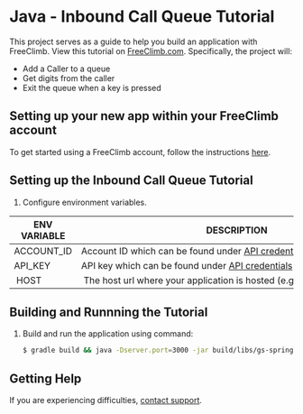# Java - Inbound Call Queue Tutorial

This project serves as a guide to help you build an application with FreeClimb. View this tutorial on [FreeClimb.com](https://docs.freeclimb.com/docs/inbound-call-queue#section-java). Specifically, the project will:

- Add a Caller to a queue
- Get digits from the caller
- Exit the queue when a key is pressed

## Setting up your new app within your FreeClimb account

To get started using a FreeClimb account, follow the instructions [here](https://docs.freeclimb.com/docs/getting-started-with-freeclimb).

## Setting up the Inbound Call Queue Tutorial

1. Configure environment variables.

| ENV VARIABLE | DESCRIPTION                                                                                                                              |
| ------------ | ---------------------------------------------------------------------------------------------------------------------------------------- |
| ACCOUNT_ID   | Account ID which can be found under [API credentials](https://www.freeclimb.com/dashboard/portal/account/authentication) in Dashboard           |
| API_KEY   | API key which can be found under [API credentials](https://www.freeclimb.com/dashboard/portal/account/authentication) in Dashboard |
|  HOST        |  The host url where your application is hosted (e.g. yourHostedApp.com)                                                                  |

## Building and Runnning the Tutorial

1. Build and run the application using command:

   ```bash
   $ gradle build && java -Dserver.port=3000 -jar build/libs/gs-spring-boot-0.1.0.jar
   ```

## Getting Help

If you are experiencing difficulties, [contact support](https://freeclimb.com/support).
